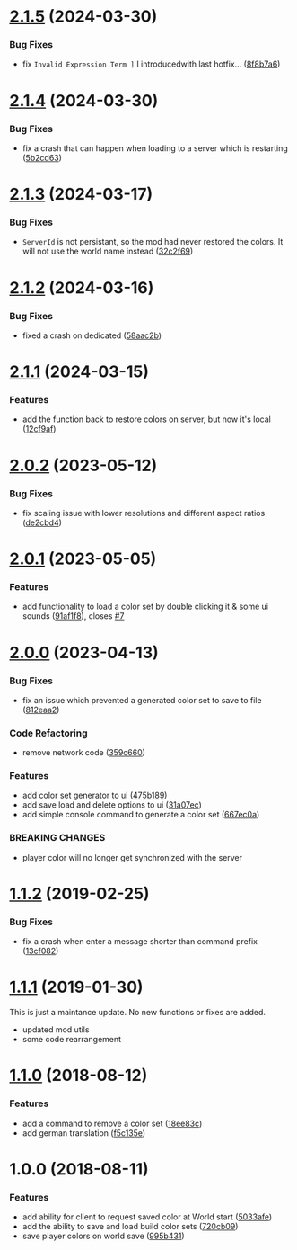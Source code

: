 # [2.1.5](https://github.com/SiskSjet/BuildColors/compare/v2.1.4...v2.1.5) (2024-03-30)


### Bug Fixes

* fix `Invalid Expression Term ]` I introducedwith last hotfix... ([8f8b7a6](https://github.com/SiskSjet/BuildColors/commit/8f8b7a68517827bfd7a0158027326ce9e99f3776))



# [2.1.4](https://github.com/SiskSjet/BuildColors/compare/v2.1.3...v2.1.4) (2024-03-30)


### Bug Fixes

* fix a crash that can happen when loading to a server which is restarting ([5b2cd63](https://github.com/SiskSjet/BuildColors/commit/5b2cd63a2677322fd7b91223beae2971fc27b493))



# [2.1.3](https://github.com/SiskSjet/BuildColors/compare/v2.1.2...v2.1.3) (2024-03-17)


### Bug Fixes

* `ServerId` is not persistant, so the mod had never restored the colors. It will not use the world name instead ([32c2f69](https://github.com/SiskSjet/BuildColors/commit/32c2f69f64ae17951a62af2ac6c8eba4e8c55578))



# [2.1.2](https://github.com/SiskSjet/BuildColors/compare/v2.1.1...v2.1.2) (2024-03-16)


### Bug Fixes

* fixed a crash on dedicated ([58aac2b](https://github.com/SiskSjet/BuildColors/commit/58aac2bab63224407d00a0f9f3a756a3574a1173))



# [2.1.1](https://github.com/SiskSjet/BuildColors/compare/v2.1.0...v2.1.1) (2024-03-15)


### Features

* add the function back to restore colors on server, but now it's local ([12cf9af](https://github.com/SiskSjet/BuildColors/commit/12cf9af9321ab87ec22d5bf6b923b141b6fc816f))



# [2.0.2](https://github.com/SiskSjet/BuildColors/compare/v2.0.1...v2.0.2) (2023-05-12)


### Bug Fixes

* fix scaling issue with lower resolutions and different aspect ratios ([de2cbd4](https://github.com/SiskSjet/BuildColors/commit/de2cbd4ed77b11d493488e862ef983e05e37cd45))



# [2.0.1](https://github.com/SiskSjet/BuildColors/compare/v2.0.0...v2.0.1) (2023-05-05)


### Features

* add functionality to load a color set by double clicking it & some ui sounds ([91af1f8](https://github.com/SiskSjet/BuildColors/commit/91af1f8f1189cba13e2d72645a289b233efe0b53)), closes [#7](https://github.com/SiskSjet/BuildColors/issues/7)



# [2.0.0](https://github.com/SiskSjet/BuildColors/compare/v1.1.1...v2.0.0) (2023-04-13)


### Bug Fixes

* fix an issue which prevented a generated color set to save to file ([812eaa2](https://github.com/SiskSjet/BuildColors/commit/812eaa2d46661d0d4571ad953f33808ac78498a3))


### Code Refactoring

* remove network code ([359c660](https://github.com/SiskSjet/BuildColors/commit/359c66018ab43aa2bc820fbbff9a7b3d286b7998))


### Features

* add color set generator to ui ([475b189](https://github.com/SiskSjet/BuildColors/commit/475b189f8d543a5100fcd11834fb23c6412a65e4))
* add save load and delete options to ui ([31a07ec](https://github.com/SiskSjet/BuildColors/commit/31a07ecda71a24b7fe1f861b89bc87db5754fdc7))
* add simple console command to generate a color set ([667ec0a](https://github.com/SiskSjet/BuildColors/commit/667ec0a05ee45c8cb18f08c6b06d54cb71d008d1))


### BREAKING CHANGES

* player color will no longer get synchronized with the server



# [1.1.2](https://github.com/SiskSjet/BuildColors/compare/v1.1.1...v1.1.2) (2019-02-25)


### Bug Fixes

* fix a crash when enter a message shorter than command prefix ([13cf082](https://github.com/SiskSjet/BuildColors/commit/13cf082))



# [1.1.1](https://github.com/SiskSjet/BuildColors/compare/v1.1.0...v1.1.1) (2019-01-30)

This is just a maintance update. No new functions or fixes are added.

* updated mod utils
* some code rearrangement



<a name="1.1.0"></a>
# [1.1.0](https://github.com/SiskSjet/BuildColors/compare/v1.0.0...v1.1.0) (2018-08-12)


### Features

* add a command to remove a color set ([18ee83c](https://github.com/SiskSjet/BuildColors/commit/18ee83c))
* add german translation ([f5c135e](https://github.com/SiskSjet/BuildColors/commit/f5c135e))



<a name="1.0.0"></a>
# 1.0.0 (2018-08-11)


### Features

* add ability for client to request saved color at World start ([5033afe](https://github.com/SiskSjet/BuildColors/commit/5033afe))
* add the ability to save and load build color sets ([720cb09](https://github.com/SiskSjet/BuildColors/commit/720cb09))
* save player colors on world save ([995b431](https://github.com/SiskSjet/BuildColors/commit/995b431))
